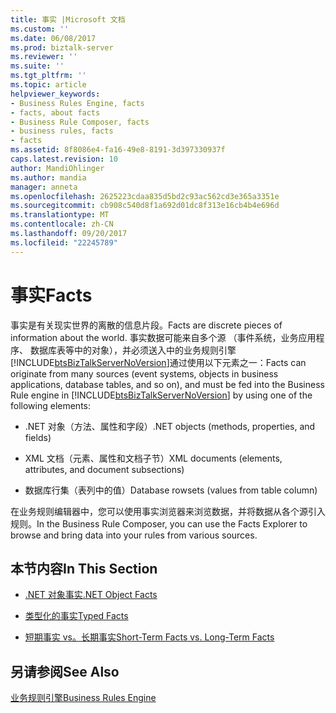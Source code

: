 ```yaml
---
title: 事实 |Microsoft 文档
ms.custom: ''
ms.date: 06/08/2017
ms.prod: biztalk-server
ms.reviewer: ''
ms.suite: ''
ms.tgt_pltfrm: ''
ms.topic: article
helpviewer_keywords:
- Business Rules Engine, facts
- facts, about facts
- Business Rule Composer, facts
- business rules, facts
- facts
ms.assetid: 8f8086e4-fa16-49e8-8191-3d397330937f
caps.latest.revision: 10
author: MandiOhlinger
ms.author: mandia
manager: anneta
ms.openlocfilehash: 2625223cdaa835d5bd2c93ac562cd3e365a3351e
ms.sourcegitcommit: cb908c540d8f1a692d01dc8f313e16cb4b4e696d
ms.translationtype: MT
ms.contentlocale: zh-CN
ms.lasthandoff: 09/20/2017
ms.locfileid: "22245789"
---
```

# <a name="facts"></a><span data-ttu-id="59b2a-102">事实</span><span class="sxs-lookup"><span data-stu-id="59b2a-102">Facts</span></span>
<span data-ttu-id="59b2a-103">事实是有关现实世界的离散的信息片段。</span><span class="sxs-lookup"><span data-stu-id="59b2a-103">Facts are discrete pieces of information about the world.</span></span> <span data-ttu-id="59b2a-104">事实数据可能来自多个源 （事件系统，业务应用程序、 数据库表等中的对象），并必须送入中的业务规则引擎[!INCLUDE[btsBizTalkServerNoVersion](../includes/btsbiztalkservernoversion-md.md)]通过使用以下元素之一：</span><span class="sxs-lookup"><span data-stu-id="59b2a-104">Facts can originate from many sources (event systems, objects in business applications, database tables, and so on), and must be fed into the Business Rule engine in [!INCLUDE[btsBizTalkServerNoVersion](../includes/btsbiztalkservernoversion-md.md)] by using one of the following elements:</span></span>  
  
-   <span data-ttu-id="59b2a-105">.NET 对象（方法、属性和字段）</span><span class="sxs-lookup"><span data-stu-id="59b2a-105">.NET objects (methods, properties, and fields)</span></span>  
  
-   <span data-ttu-id="59b2a-106">XML 文档（元素、属性和文档子节）</span><span class="sxs-lookup"><span data-stu-id="59b2a-106">XML documents (elements, attributes, and document subsections)</span></span>  
  
-   <span data-ttu-id="59b2a-107">数据库行集（表列中的值）</span><span class="sxs-lookup"><span data-stu-id="59b2a-107">Database rowsets (values from table column)</span></span>  
  
 <span data-ttu-id="59b2a-108">在业务规则编辑器中，您可以使用事实浏览器来浏览数据，并将数据从各个源引入规则。</span><span class="sxs-lookup"><span data-stu-id="59b2a-108">In the Business Rule Composer, you can use the Facts Explorer to browse and bring data into your rules from various sources.</span></span>  
  
## <a name="in-this-section"></a><span data-ttu-id="59b2a-109">本节内容</span><span class="sxs-lookup"><span data-stu-id="59b2a-109">In This Section</span></span>  
  
-   [<span data-ttu-id="59b2a-110">.NET 对象事实</span><span class="sxs-lookup"><span data-stu-id="59b2a-110">.NET Object Facts</span></span>](../core/net-object-facts.md)  
  
-   [<span data-ttu-id="59b2a-111">类型化的事实</span><span class="sxs-lookup"><span data-stu-id="59b2a-111">Typed Facts</span></span>](../core/typed-facts.md)  
  
-   [<span data-ttu-id="59b2a-112">短期事实 vs。长期事实</span><span class="sxs-lookup"><span data-stu-id="59b2a-112">Short-Term Facts vs. Long-Term Facts</span></span>](../core/short-term-facts-vs-long-term-facts.md)  
  
## <a name="see-also"></a><span data-ttu-id="59b2a-113">另请参阅</span><span class="sxs-lookup"><span data-stu-id="59b2a-113">See Also</span></span>  
 [<span data-ttu-id="59b2a-114">业务规则引擎</span><span class="sxs-lookup"><span data-stu-id="59b2a-114">Business Rules Engine</span></span>](../core/business-rules-engine.md)